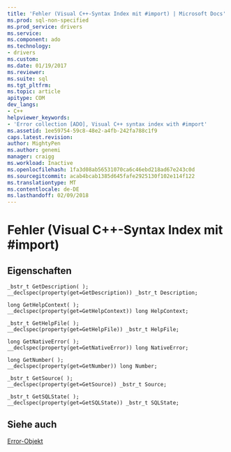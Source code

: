 ```yaml
---
title: 'Fehler (Visual C++-Syntax Index mit #import) | Microsoft Docs'
ms.prod: sql-non-specified
ms.prod_service: drivers
ms.service: 
ms.component: ado
ms.technology:
- drivers
ms.custom: 
ms.date: 01/19/2017
ms.reviewer: 
ms.suite: sql
ms.tgt_pltfrm: 
ms.topic: article
apitype: COM
dev_langs:
- C++
helpviewer_keywords:
- 'Error collection [ADO], Visual C++ syntax index with #import'
ms.assetid: 1ee59754-59c8-48e2-a4fb-242fa788c1f9
caps.latest.revision: 
author: MightyPen
ms.author: genemi
manager: craigg
ms.workload: Inactive
ms.openlocfilehash: 1fa3d08ab56531070ca6c46ebd218ad67e243c0d
ms.sourcegitcommit: acab4bcab1385d645fafe2925130f102e114f122
ms.translationtype: MT
ms.contentlocale: de-DE
ms.lasthandoff: 02/09/2018
---
```

# <a name="error-visual-c-syntax-index-with-import"></a>Fehler (Visual C++-Syntax Index mit #import)
## <a name="properties"></a>Eigenschaften  
  
```  
_bstr_t GetDescription( );  
__declspec(property(get=GetDescription)) _bstr_t Description;  
  
long GetHelpContext( );  
__declspec(property(get=GetHelpContext)) long HelpContext;  
  
_bstr_t GetHelpFile( );  
__declspec(property(get=GetHelpFile)) _bstr_t HelpFile;  
  
long GetNativeError( );  
__declspec(property(get=GetNativeError)) long NativeError;  
  
long GetNumber( );  
__declspec(property(get=GetNumber)) long Number;  
  
_bstr_t GetSource( );  
__declspec(property(get=GetSource)) _bstr_t Source;  
  
_bstr_t GetSQLState( );  
__declspec(property(get=GetSQLState)) _bstr_t SQLState;  
```  
  
## <a name="see-also"></a>Siehe auch  
 [Error-Objekt](../../../ado/reference/ado-api/error-object.md)

